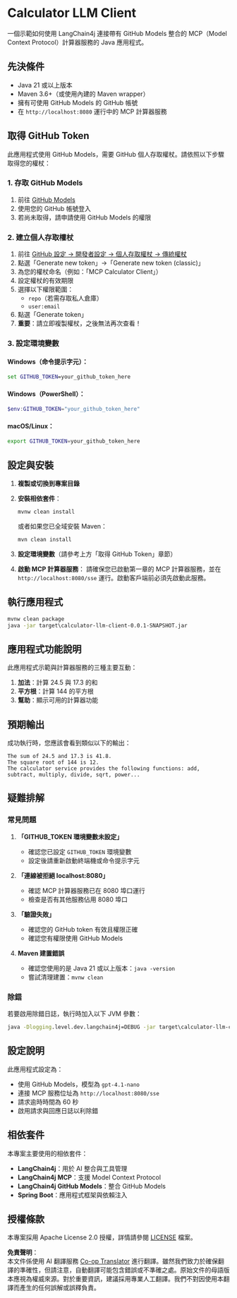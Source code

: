 <!--
CO_OP_TRANSLATOR_METADATA:
{
  "original_hash": "ac2459c0d5cc823922e3d9240a95028c",
  "translation_date": "2025-07-13T19:07:17+00:00",
  "source_file": "03-GettingStarted/03-llm-client/solution/java/README.md",
  "language_code": "tw"
}
-->
# Calculator LLM Client

一個示範如何使用 LangChain4j 連接帶有 GitHub Models 整合的 MCP（Model Context Protocol）計算器服務的 Java 應用程式。

## 先決條件

- Java 21 或以上版本
- Maven 3.6+（或使用內建的 Maven wrapper）
- 擁有可使用 GitHub Models 的 GitHub 帳號
- 在 `http://localhost:8080` 運行中的 MCP 計算器服務

## 取得 GitHub Token

此應用程式使用 GitHub Models，需要 GitHub 個人存取權杖。請依照以下步驟取得您的權杖：

### 1. 存取 GitHub Models
1. 前往 [GitHub Models](https://github.com/marketplace/models)
2. 使用您的 GitHub 帳號登入
3. 若尚未取得，請申請使用 GitHub Models 的權限

### 2. 建立個人存取權杖
1. 前往 [GitHub 設定 → 開發者設定 → 個人存取權杖 → 傳統權杖](https://github.com/settings/tokens)
2. 點選「Generate new token」→「Generate new token (classic)」
3. 為您的權杖命名（例如：「MCP Calculator Client」）
4. 設定權杖的有效期限
5. 選擇以下權限範圍：
   - `repo`（若需存取私人倉庫）
   - `user:email`
6. 點選「Generate token」
7. **重要**：請立即複製權杖，之後無法再次查看！

### 3. 設定環境變數

#### Windows（命令提示字元）：
```cmd
set GITHUB_TOKEN=your_github_token_here
```

#### Windows（PowerShell）：
```powershell
$env:GITHUB_TOKEN="your_github_token_here"
```

#### macOS/Linux：
```bash
export GITHUB_TOKEN=your_github_token_here
```

## 設定與安裝

1. **複製或切換到專案目錄**

2. **安裝相依套件**：
   ```cmd
   mvnw clean install
   ```
   或者如果您已全域安裝 Maven：
   ```cmd
   mvn clean install
   ```

3. **設定環境變數**（請參考上方「取得 GitHub Token」章節）

4. **啟動 MCP 計算器服務**：
   請確保您已啟動第一章的 MCP 計算器服務，並在 `http://localhost:8080/sse` 運行。啟動客戶端前必須先啟動此服務。

## 執行應用程式

```cmd
mvnw clean package
java -jar target\calculator-llm-client-0.0.1-SNAPSHOT.jar
```

## 應用程式功能說明

此應用程式示範與計算器服務的三種主要互動：

1. **加法**：計算 24.5 與 17.3 的和
2. **平方根**：計算 144 的平方根
3. **幫助**：顯示可用的計算器功能

## 預期輸出

成功執行時，您應該會看到類似以下的輸出：

```
The sum of 24.5 and 17.3 is 41.8.
The square root of 144 is 12.
The calculator service provides the following functions: add, subtract, multiply, divide, sqrt, power...
```

## 疑難排解

### 常見問題

1. **「GITHUB_TOKEN 環境變數未設定」**
   - 確認您已設定 `GITHUB_TOKEN` 環境變數
   - 設定後請重新啟動終端機或命令提示字元

2. **「連線被拒絕 localhost:8080」**
   - 確認 MCP 計算器服務已在 8080 埠口運行
   - 檢查是否有其他服務佔用 8080 埠口

3. **「驗證失敗」**
   - 確認您的 GitHub token 有效且權限正確
   - 確認您有權限使用 GitHub Models

4. **Maven 建置錯誤**
   - 確認您使用的是 Java 21 或以上版本：`java -version`
   - 嘗試清理建置：`mvnw clean`

### 除錯

若要啟用除錯日誌，執行時加入以下 JVM 參數：
```cmd
java -Dlogging.level.dev.langchain4j=DEBUG -jar target\calculator-llm-client-0.0.1-SNAPSHOT.jar
```

## 設定說明

此應用程式設定為：
- 使用 GitHub Models，模型為 `gpt-4.1-nano`
- 連接 MCP 服務位址為 `http://localhost:8080/sse`
- 請求逾時時間為 60 秒
- 啟用請求與回應日誌以利除錯

## 相依套件

本專案主要使用的相依套件：
- **LangChain4j**：用於 AI 整合與工具管理
- **LangChain4j MCP**：支援 Model Context Protocol
- **LangChain4j GitHub Models**：整合 GitHub Models
- **Spring Boot**：應用程式框架與依賴注入

## 授權條款

本專案採用 Apache License 2.0 授權，詳情請參閱 [LICENSE](../../../../../../03-GettingStarted/03-llm-client/solution/java/LICENSE) 檔案。

**免責聲明**：  
本文件係使用 AI 翻譯服務 [Co-op Translator](https://github.com/Azure/co-op-translator) 進行翻譯。雖然我們致力於確保翻譯的準確性，但請注意，自動翻譯可能包含錯誤或不準確之處。原始文件的母語版本應視為權威來源。對於重要資訊，建議採用專業人工翻譯。我們不對因使用本翻譯而產生的任何誤解或誤釋負責。
